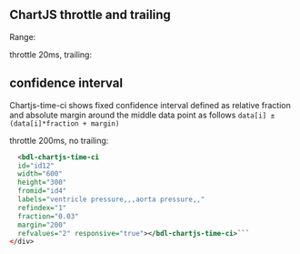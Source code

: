 ## ChartJS throttle and trailing

<div class="w3-row">
<div class="w3-half">
<bdl-fmi id="id4" src="BurkhoffFMI.js" 
         fminame="Cardiovascular_Model_Burkhoff_HemodynamicsBurkhoff_0shallow"
         tolerance="0.000001" starttime="0" stoptime="3" fstepsize="0.05" mode="oneshot"
         guid="{b5629132-3ba6-4153-87c2-f3ff108e1920}"
         valuereferences="33554435,637534265,637534241,637534290,16777312,33554435,33554433,33554436"
         valuelabels="Left Ventricle Volume,Pressure in Left Ventricle,Pressure in Aorta, Pressure in Left Atria, Heart Rate,lvv,cas.volume,la.volume"
         inputs="id1,16777312,1,60;ids1,16777312,1,60"></bdl-fmi>
Range:
<bdl-range id="id1" min="40" max="180" step="1" default="60" title="Heart rate:"></bdl-range>
</div>
<div class="w3-rest">

throttle 20ms, trailing:
<bdl-chartjs-time
  id="id10" 
  width="300" 
  height="100" 
  fromid="id4" 
  labels="p,,"
  throttle="0"
  trailing="true"
  initialdata="0,1,2,3,4;2,2.1,2.2,2.3,2.4;2.1,2.15,2.3,2.35,2.5;1.9,1.95,2,2.1,2.15;1,1.1,1.2,3.3,1.4;1.1,1.15,1.3,3.35,1.5;0.9,0.95,1,3.1,1.15" 
  refindex="1"   
  refvalues="3" responsive="true" maxdata="8192"></bdl-chartjs-time>

<bdl-chartjs-time-error  
  id="id11" 
  width="300" 
  height="100" 
  fromid="id4" 
  labels="p,,"
  throttle="100"
  trailing="true"
  initialdata="0,1,2,3,4;2,2.1,2.2,2.3,2.4;2.1,2.15,2.3,2.35,2.5;1.9,1.95,2,2.1,2.15;1,1.1,1.2,3.3,1.4;1.1,1.15,1.3,3.35,1.5;0.9,0.95,1,3.1,1.15" 
  refindex="1"   
  refvalues="3" responsive="true" maxdata="8192"></bdl-chartjs-time-error>
</div>
</div>

  ## confidence interval
<div class="w3-row">
<div class="w3-half">

Chartjs-time-ci shows fixed confidence interval defined as relative fraction and absolute margin around the middle data point as follows `data[i] ± (data[i]*fraction + margin)`

throttle 200ms, no trailing:

  <bdl-chartjs-time-ci 
  id="id12" 
  width="600" 
  height="300" 
  fromid="id4" 
  labels="ventricle pressure,,,aorta pressure,,"
  refindex="1"  
  fraction="0.03"
  margin="200"
  refvalues="2" responsive="true" maxdata="8192"></bdl-chartjs-time-ci>
</div>
<div class="w3-rest">

```xml
  <bdl-chartjs-time-ci 
  id="id12" 
  width="600" 
  height="300" 
  fromid="id4" 
  labels="ventricle pressure,,,aorta pressure,,"
  refindex="1"   
  fraction="0.03"
  margin="200"
  refvalues="2" responsive="true"></bdl-chartjs-time-ci>```
</div>